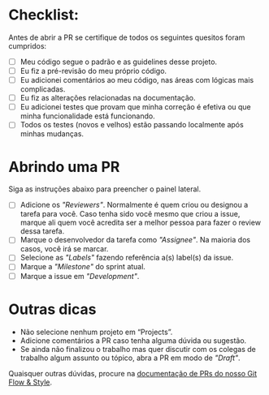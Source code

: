 # Checklist:

Antes de abrir a PR se certifique de todos os seguintes quesitos foram cumpridos:

- [ ] Meu código segue o padrão e as guidelines desse projeto.
- [ ] Eu fiz a pré-revisão do meu próprio código.
- [ ] Eu adicionei comentários ao meu código, nas áreas com lógicas mais complicadas.
- [ ] Eu fiz as alterações relacionadas na documentação.
- [ ] Eu adicionei testes que provam que minha correção é efetiva ou que minha funcionalidade está funcionando.
- [ ] Todos os testes (novos e velhos) estão passando localmente após minhas mudanças.

# Abrindo uma PR

Siga as instruções abaixo para preencher o painel lateral.

- [ ] Adicione os _"Reviewers"_. Normalmente é quem criou ou designou a tarefa para você. Caso tenha sido você mesmo que criou a issue, marque ali quem você acredita ser a melhor pessoa para fazer o review dessa tarefa.
- [ ] Marque o desenvolvedor da tarefa como _"Assignee"_. Na maioria dos casos, você irá se marcar.
- [ ] Selecione as _"Labels"_ fazendo referência a(s) label(s) da issue.
- [ ] Marque a _"Milestone"_ do sprint atual.
- [ ] Marque a issue em _"Development"_.

# Outras dicas

- Não selecione nenhum projeto em “Projects”.
- Adicione comentários a PR caso tenha alguma dúvida ou sugestão.
- Se ainda não finalizou o trabalho mas quer discutir com os colegas de trabalho algum assunto ou tópico, abra a PR em modo de _"Draft"_.

Quaisquer outras dúvidas, procure na [documentação de PRs do nosso Git Flow & Style](https://www.notion.so/3c-gg/Git-Flow-Style-7b04421e71164b2ba255c1cf1984f4d0#db1cd015962a4b2cb1183e0502f2d942).
